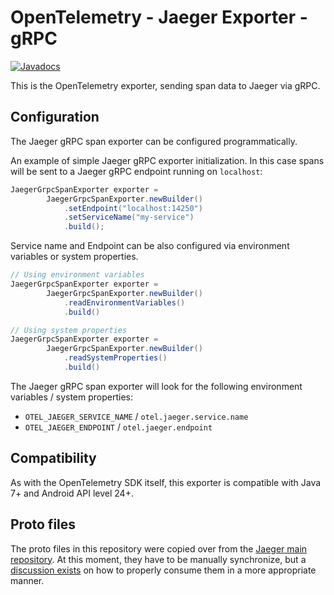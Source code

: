 # OpenTelemetry - Jaeger Exporter - gRPC

[![Javadocs][javadoc-image]][javadoc-url]

This is the OpenTelemetry exporter, sending span data to Jaeger via gRPC. 

## Configuration

The Jaeger gRPC span exporter can be configured programmatically.

An example of simple Jaeger gRPC exporter initialization. In this case
spans will be sent to a Jaeger gRPC endpoint running on `localhost`:

```java
JaegerGrpcSpanExporter exporter =
        JaegerGrpcSpanExporter.newBuilder()
            .setEndpoint("localhost:14250")
            .setServiceName("my-service")
            .build();
```

Service name and Endpoint can be also configured via environment variables or system properties.

```java
// Using environment variables
JaegerGrpcSpanExporter exporter = 
        JaegerGrpcSpanExporter.newBuilder()
            .readEnvironmentVariables()
            .build()
```

```java
// Using system properties
JaegerGrpcSpanExporter exporter = 
        JaegerGrpcSpanExporter.newBuilder()
            .readSystemProperties()
            .build()
```

The Jaeger gRPC span exporter will look for the following environment variables / system properties:
* `OTEL_JAEGER_SERVICE_NAME` / `otel.jaeger.service.name`
* `OTEL_JAEGER_ENDPOINT` / `otel.jaeger.endpoint`

## Compatibility

As with the OpenTelemetry SDK itself, this exporter is compatible with Java 7+ and Android API level 24+.

## Proto files

The proto files in this repository were copied over from the [Jaeger main repository][proto-origin]. At this moment, they have to be manually synchronize, but a [discussion exists][proto-discussion] on how to properly consume them in a more appropriate manner.

[proto-origin]: https://github.com/jaegertracing/jaeger/tree/5b8c1f40f932897b9322bf3f110d830536ae4c71/model/proto
[proto-discussion]: https://github.com/open-telemetry/opentelemetry-java/issues/235
[javadoc-image]: https://www.javadoc.io/badge/io.opentelemetry/opentelemetry-exporters-jaeger.svg
[javadoc-url]: https://www.javadoc.io/doc/io.opentelemetry/opentelemetry-exporters-jaeger
